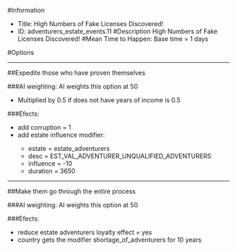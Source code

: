 #Information
 - Title: High Numbers of Fake Licenses Discovered!
 - ID: adventurers_estate_events.11
#Description
High Numbers of Fake Licenses Discovered!
#Mean Time to Happen:
Base time = 1 days

#Options

___
##Expedite those who have proven themselves

###AI weighting:
AI weights this option at 50
 - Multiplied by 0.5 if does not have years of income is 0.5


###Efects:<ul><li>add corruption = 1</li><li>add estate influence modifier:</li><ul><li>estate = estate_adventurers</li><li>desc = EST_VAL_ADVENTURER_UNQUALIFIED_ADVENTURERS</li><li>influence = -10</li><li>duration = 3650</li></ul></ul>

___
##Make them go through the entire process

###AI weighting:
AI weights this option at 50


###Efects:<ul><li>reduce estate adventurers loyalty effect = yes</li><li>country gets the modifier shortage_of_adventurers for 10 years</li></ul>
